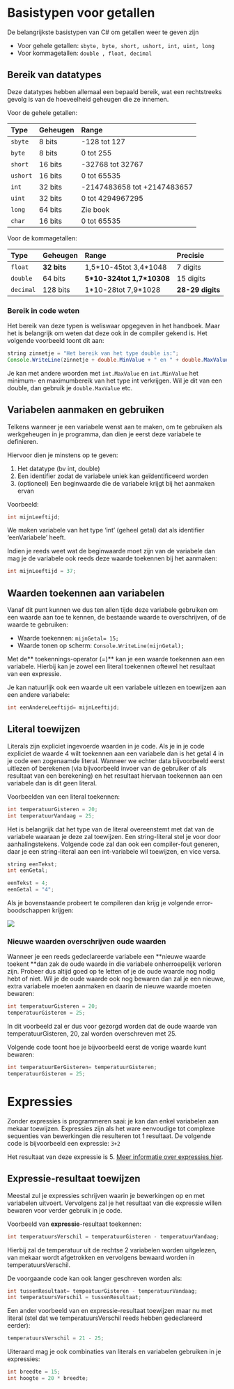 ﻿# Basistypen voor getallen

De belangrijkste basistypen van C\# om getallen weer te geven zijn

* Voor gehele getallen: `sbyte, byte, short, ushort, int, uint, long`
* Voor kommagetallen: `double , float, decimal`

## Bereik van datatypes

Deze datatypes hebben allemaal een bepaald bereik, wat een rechtstreeks gevolg is van de hoeveelheid geheugen die ze innemen.

Voor de gehele getallen:

| **Type** | **Geheugen** | **Range** |
| :--- | :--- | :--- |
| `sbyte` | 8 bits | -128 tot 127 |
| `byte` | 8 bits | 0 tot 255 |
| `short` | 16 bits | -32768 tot 32767 |
| `ushort` | 16 bits | 0 tot 65535 |
| `int` | 32 bits | -2147483658 tot +2147483657 |
| `uint` | 32 bits | 0 tot 4294967295 |
| `long` | 64 bits | Zie boek |
| `char` | 16 bits | 0 tot 65535 |

Voor de kommagetallen:

| **Type** | **Geheugen** | **Range** | **Precisie** |
| :--- | :--- | :--- | :--- |
| `float` | **32 bits** | 1,5\*10-45tot 3,4\*1048 | 7 digits |
| `double` | 64 bits | **5\*10-324tot 1,7\*10308** | 15 digits |
| `decimal` | 128 bits | 1\*10-28tot 7,9\*1028 | **28-29 digits** |

### Bereik in code weten

Het bereik van deze typen is weliswaar opgegeven in het handboek. Maar het is belangrijk om weten dat deze ook in de compiler gekend is. Het volgende voorbeeld toont dit aan:

```java
string zinnetje = "Het bereik van het type double is:";
Console.WriteLine(zinnetje + double.MinValue + " en " + double.MaxValue);
```

Je kan met andere woorden met `int.MaxValue` en `int.MinValue` het minimum- en maximumbereik van het type int verkrijgen. Wil je dit van een double, dan gebruik je `double.MaxValue` etc.

## Variabelen aanmaken en gebruiken

Telkens wanneer je een variabele wenst aan te maken, om te gebruiken als werkgeheugen in je programma, dan dien je eerst deze variabele te definieren.

Hiervoor dien je minstens op te geven:

1. Het datatype \(bv int, double\)
2. Een identifier zodat de variabele uniek kan geïdentificeerd worden
3. \(optioneel\) Een beginwaarde die de variabele krijgt bij het aanmaken ervan

Voorbeeld:

```java
int mijnLeeftijd;
```

We maken variabele van het type ‘int’ \(geheel getal\) dat als identifier ‘eenVariabele’ heeft.

Indien je reeds weet wat de beginwaarde moet zijn van de variabele dan mag je de variabele ook reeds deze waarde toekennen bij het aanmaken:

```java
int mijnLeeftijd = 37;
```

## Waarden toekennen aan variabelen

Vanaf dit punt kunnen we dus ten allen tijde deze variabele gebruiken om een waarde aan toe te kennen, de bestaande waarde te overschrijven, of de waarde te gebruiken:

* Waarde toekennen: `mijnGetal= 15;`
* Waarde tonen op scherm: `Console.WriteLine(mijnGetal);`

Met de** toekennings-operator \(=\)** kan je een waarde toekennen aan een variabele. Hierbij kan je zowel een literal toekennen oftewel het resultaat van een expressie.

Je kan natuurlijk ook een waarde uit een variabele uitlezen en toewijzen aan een andere variabele:

```java
int eenAndereLeeftijd= mijnLeeftijd;
```

## Literal toewijzen

Literals zijn expliciet ingevoerde waarden in je code. Als je in je code expliciet de waarde 4 wilt toekennen aan een variabele dan is het getal 4 in je code een zogenaamde literal. Wanneer we echter data bijvoorbeeld eerst uitlezen of berekenen \(via bijvoorbeeld invoer van de gebruiker of als resultaat van een berekening\) en het resultaat hiervaan toekennen aan een variabele dan is dit geen literal.

Voorbeelden van een literal toekennen:

```java
int temperatuurGisteren = 20;
int temperatuurVandaag = 25;
```

Het is belangrijk dat het type van de literal overeenstemt met dat van de variabele waaraan je deze zal toewijzen. Een string-literal stel je voor door aanhalingstekens. Volgende code zal dan ook een compiler-fout generen, daar je een string-literal aan een int-variabele wil toewijzen, en vice versa.

```java
string eenTekst;
int eenGetal;

eenTekst = 4;
eenGetal = "4";
```

Als je bovenstaande probeert te compileren dan krijg je volgende error-boodschappen krijgen:

![](/assets/0intro/errorliteraltoekenning.png)

### Nieuwe waarden overschrijven oude waarden

Wanneer je een reeds gedeclareerde variabele een **nieuwe waarde toekent **dan zak de oude waarde in die variabele onherroepelijk verloren zijn. Probeer dus altijd goed op te letten of je de oude waarde nog nodig hebt of niet. Wil je de oude waarde ook nog bewaren dan zal je een nieuwe, extra variabele moeten aanmaken en daarin de nieuwe waarde moeten bewaren:

```java
int temperatuurGisteren = 20;
temperatuurGisteren = 25;
```

In dit voorbeeld zal er dus voor gezorgd worden dat de oude waarde van temperatuurGisteren, 20, zal worden overschreven met 25.

Volgende code toont hoe je bijvoorbeeld eerst de vorige waarde kunt bewaren:

```java
int temperatuurEerGisteren= temperatuurGisteren;
temperatuurGisteren = 25;
```

# Expressies

Zonder expressies is programmeren saai: je kan dan enkel variabelen aan mekaar toewijzen. Expressies zijn als het ware eenvoudige tot complexe sequenties van bewerkingen die resulteren tot 1 resultaat. De volgende code is bijvoorbeeld een expressie: `3+2`

Het resultaat van deze expressie is 5. [Meer informatie over expressies hier](https://docs.microsoft.com/en-us/dotnet/csharp/programming-guide/statements-expressions-operators/expressions).

## Expressie-resultaat toewijzen

Meestal zul je expressies schrijven waarin je bewerkingen op en met variabelen uitvoert. Vervolgens zal je het resultaat van die expressie willen bewaren voor verder gebruik in je code.

Voorbeeld van **expressie**-resultaat toekennen:

```java
int temperatuursVerschil = temperatuurGisteren - temperatuurVandaag;
```

Hierbij zal de temperatuur uit de rechtse 2 variabelen worden uitgelezen, van mekaar wordt afgetrokken en vervolgens bewaard worden in temperatuursVerschil.

De voorgaande code kan ook langer geschreven worden als:

```java
int tussenResultaat= tempeatuurGisteren - temperatuurVandaag;
int temperatuursVerschil = tussenResultaat;
```

Een ander voorbeeld van en expressie-resultaat toewijzen maar nu met literal \(stel dat we temperatuursVerschil reeds hebben gedeclareerd eerder\):

```java
temperatuursVerschil = 21 - 25;
```

Uiteraard mag je ook combinaties van literals en variabelen gebruiken in je expressies:

```java
int breedte = 15;
int hoogte = 20 * breedte;
```



